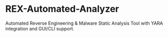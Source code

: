 # REX-Automated-Analyzer
Automated Reverse Engineering &amp; Malware Static Analysis Tool with YARA integration and GUI/CLI support.
